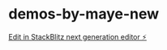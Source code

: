 # demos-by-maye-new

[Edit in StackBlitz next generation editor ⚡️](https://stackblitz.com/~/github.com/mayeedwin/demos-by-maye-new)